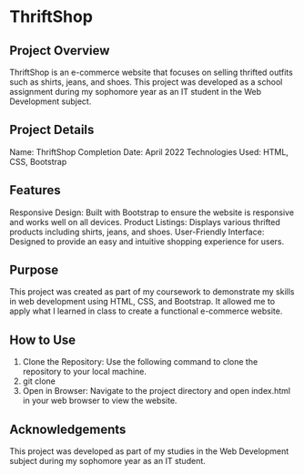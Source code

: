 # ThriftShop

## Project Overview
ThriftShop is an e-commerce website that focuses on selling thrifted outfits such as shirts, jeans, and shoes. This project was developed as a school assignment during my sophomore year as an IT student in the Web Development subject.

## Project Details
Name: ThriftShop
Completion Date: April 2022
Technologies Used: HTML, CSS, Bootstrap

## Features
Responsive Design: Built with Bootstrap to ensure the website is responsive and works well on all devices.
Product Listings: Displays various thrifted products including shirts, jeans, and shoes.
User-Friendly Interface: Designed to provide an easy and intuitive shopping experience for users.

## Purpose
This project was created as part of my coursework to demonstrate my skills in web development using HTML, CSS, and Bootstrap. It allowed me to apply what I learned in class to create a functional e-commerce website.

## How to Use
1. Clone the Repository: Use the following command to clone the repository to your local machine.
2. git clone <repository-url>
3. Open in Browser: Navigate to the project directory and open index.html in your web browser to view the website.

## Acknowledgements
This project was developed as part of my studies in the Web Development subject during my sophomore year as an IT student.
